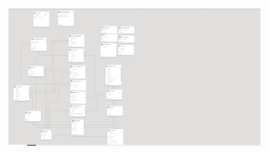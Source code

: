 ![## Data model * Data modeling plays a vital role and is considered as the basement of report. All the visuals will be build upon the data model. * Poor data modeling affects the over all performance of the report. * Following Good practices of data modeling is must. Refer this page to get to know the good practices Blog * In this project, we have followed Snowfall data modeling method. *](https://github.com/priyanshi3100/BI-360/blob/e1a0570849f6f88ddd5e8846921a95b7e55cb523/Resources/Data%20Model%20-BI360.png)

